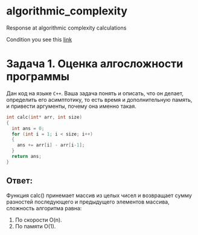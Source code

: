 # algorithmic_complexity
Response at algorithmic complexity calculations

Condition you see this [link]()

# Задача 1. Оценка алгосложности программы
Дан код на языке `C++`. Ваша задача понять и описать, что он делает, определить его асимптотику, то есть время и дополнительную память, и привести аргументы, почему она именно такая.

```cpp
int calc(int* arr, int size)
{
  int ans = 0;
  for (int i = 1; i < size; i++)
  {
    ans += arr[i] - arr[i-1];
  }
  return ans;
}
```

## Ответ:
Функция calc() принемает массив из целых чисел и возвращает сумму разностей 
последующего и предыдущего элементов массива, сложность алгоритма равна:
1. По скорости O(n).
2. По памяти O(1).
